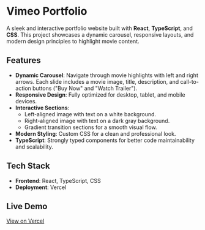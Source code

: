 # Vimeo Portfolio

A sleek and interactive portfolio website built with **React**, **TypeScript**, and **CSS**. This project showcases a dynamic carousel, responsive layouts, and modern design principles to highlight movie content.

## Features

- **Dynamic Carousel**: Navigate through movie highlights with left and right arrows. Each slide includes a movie image, title, description, and call-to-action buttons ("Buy Now" and "Watch Trailer").
- **Responsive Design**: Fully optimized for desktop, tablet, and mobile devices.
- **Interactive Sections**:
  - Left-aligned image with text on a white background.
  - Right-aligned image with text on a dark gray background.
  - Gradient transition sections for a smooth visual flow.
- **Modern Styling**: Custom CSS for a clean and professional look.
- **TypeScript**: Strongly typed components for better code maintainability and scalability.

## Tech Stack

- **Frontend**: React, TypeScript, CSS
- **Deployment**: Vercel

## Live Demo

[View on Vercel](https://vimeo-portfolio.vercel.app/)
